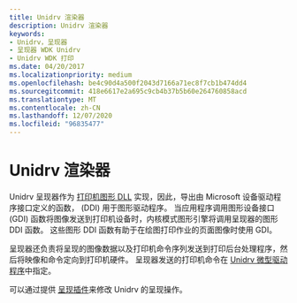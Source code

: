 ```yaml
---
title: Unidrv 渲染器
description: Unidrv 渲染器
keywords:
- Unidrv，呈现器
- 呈现器 WDK Unidrv
- Unidrv WDK 打印
ms.date: 04/20/2017
ms.localizationpriority: medium
ms.openlocfilehash: be4c90d4a500f2043d7166a71ec8f7cb1b474dd4
ms.sourcegitcommit: 418e6617e2a695c9cb4b37b5b60e264760858acd
ms.translationtype: MT
ms.contentlocale: zh-CN
ms.lasthandoff: 12/07/2020
ms.locfileid: "96835477"
---
```

# <a name="unidrv-renderer"></a>Unidrv 渲染器





Unidrv 呈现器作为 [打印机图形 DLL](printer-graphics-dll.md) 实现，因此，导出由 Microsoft 设备驱动程序接口定义的函数， (DDI) 用于图形驱动程序。 当应用程序调用图形设备接口 (GDI) 函数将图像发送到打印机设备时，内核模式图形引擎将调用呈现器的图形 DDI 函数。 这些图形 DDI 函数有助于在绘图打印作业的页面图像时使用 GDI。

呈现器还负责将呈现的图像数据以及打印机命令序列发送到打印后台处理程序，然后将映像和命令定向到打印机硬件。 呈现器发送的打印机命令在 [Unidrv 微型驱动程序](unidrv-minidrivers.md)中指定。

可以通过提供 [呈现插件](rendering-plug-ins.md)来修改 Unidrv 的呈现操作。

 

 





